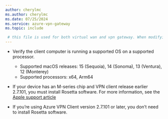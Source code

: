 ```yaml
---
author: cherylmc
ms.author: cherylmc
ms.date: 07/25/2024
ms.service: azure-vpn-gateway
ms.topic: include

 # this file is used for both virtual wan and vpn gateway. When modifying, make sure that your changes work for both environments.
---
```

* Verify the client computer is running a supported OS on a supported processor.

  * Supported macOS releases: 15 (Sequoia), 14 (Sonoma), 13 (Ventura), 12 (Monterey)
  * Supported processors: x64, Arm64

* If your device has an M-series chip and VPN client release earlier 2.7.101, you must install Rosetta software. For more information, see the [Apple support article](https://support.apple.com/en-us/HT211861)
* If you’re using Azure VPN Client version 2.7.101 or later, you don’t need to install Rosetta software.
